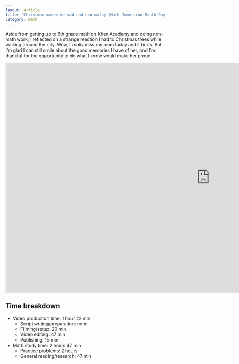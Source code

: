 ```yaml
---
layout: article
title: "Christmas makes me sad and non-mathy (Math Immersion Month Day 21)"
category: Math
---
```


Aside from getting up to 6th grade math on Khan Academy and doing non-math work, I reflected on a strange reaction I had to Christmas trees while walking around the city. Wow, I *really* miss my mom today and it hurts. But I'm glad I can still smile about the good memories I have of her, and I'm thankful for the opportunity to do what I know would make her proud.

<iframe width="1280" height="720" src="https://www.youtube.com/embed/VneUlJiiZNs" frameborder="0" allowfullscreen></iframe>

## Time breakdown
- Video production time: 1 hour 22 min
  - Script writing/preparation: none
  - Filming/setup: 20 min
  - Video editing: 47 min
  - Publishing: 15 min
- Math study time: 2 hours 47 min
  - Practice problems: 2 hours
  - General reading/research: 47 min
